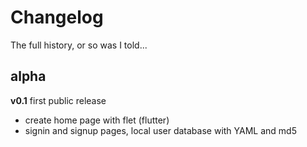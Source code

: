 # Changelog

<summary>The full history, or so was I told...</summary>

## alpha

**v0.1** first public release

- create home page with flet (flutter)
- signin and signup pages, local user database with YAML and md5
